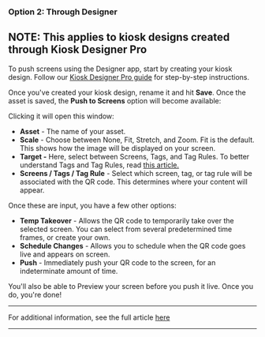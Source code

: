 ### Option 2: Through Designer

**NOTE:** This applies to kiosk designs created through **Kiosk Designer Pro**  
---  
  
To push screens using the Designer app, start by creating your kiosk design. Follow our [Kiosk Designer Pro guide](https://support.optisigns.com/hc/en-us/articles/15313086319763-How-to-Design-Kiosk-Apps-Using-Kiosk-Designer-Pro) for step-by-step instructions.

Once you've created your kiosk design, rename it and hit **Save**. Once the asset is saved, the **Push to Screens** option will become available:



Clicking it will open this window:



  * **Asset** \- The name of your asset.
  * **Scale** \- Choose between None, Fit, Stretch, and Zoom. Fit is the default. This shows how the image will be displayed on your screen.
  * **Target -** Here, select between Screens, Tags, and Tag Rules. To better understand Tags and Tag Rules, read [this article.](https://support.optisigns.com/hc/en-us/articles/20879903340947-How-to-Use-Content-Tags-in-The-Playlist)
  * **Screens / Tags / Tag Rule** \- Select which screen, tag, or tag rule will be associated with the QR code. This determines where your content will appear.



Once these are input, you have a few other options:

  * **Temp Takeover** \- Allows the QR code to temporarily take over the selected screen. You can select from several predetermined time frames, or create your own.
  * **Schedule Changes** \- Allows you to schedule when the QR code goes live and appears on screen.
  * **Push** \- Immediately push your QR code to the screen, for an indeterminate amount of time.



You'll also be able to Preview your screen before you push it live. Once you do, you're done!

* * *

For additional information, see the full article [here](https://support.optisigns.com/hc/en-us/articles/31449657955347)

---
